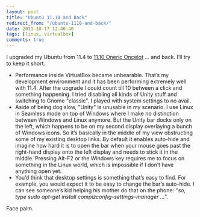 ```yaml
---
layout: post
title: "Ubuntu 11.10 and Back"
redirect_from: "/ubuntu-1110-and-back/"
date: 2011-10-17 12:46:40
tags: [linux, virtualbox]
comments: true
---
```

I upgraded my Ubuntu from 11.4 to [11.10 Oneric Oncelot](http://releases.ubuntu.com/oneiric/) ... and back. I’ll try to keep it short.

- Performance inside VirtualBox became unbearable. That’s my development environment and it has been performing extremely well with 11.4. After the upgrade I could count till 10 between a click and something happening. I tried disabling all kinds of Unity stuff and switching to Gnome "classic". I played with system settings to no avail.
- Aside of being dog slow, "Unity" is unusable in my scenario. I use Linux in Seamless mode on top of Windows where I make no distinction between Windows and Linux anymore. But the Unity bar docks only on the left, which happens to be on my second display overlaying a bunch of Windows icons. So it’s basically in the middle of my view obstructing some of my existing desktop links. By default it enables auto-hide and imagine how hard it is to open the bar when your mouse goes past the right-hand display onto the left display and needs to stick it in the middle. Pressing Alt-F2 or the Windows key requires me to focus on something in the Linux world, which is impossible if I don’t have anything open yet.
- You’d think that desktop settings is something that’s easy to find. For example, you would expect it to be easy to change the bar’s auto-hide. I can see someone’s kid helping his mother do that on the phone: _"so, type sudo apt-get install compizconfig-settings-manager ..."_.

Face palm.
